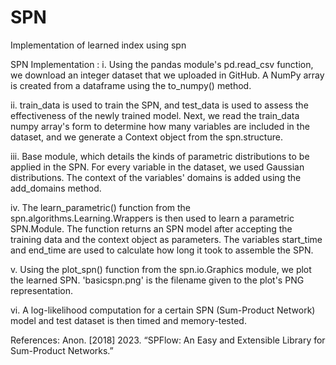 # SPN
Implementation of learned index using spn

SPN Implementation :
i. Using the pandas module's pd.read_csv function, we download an integer dataset that we uploaded
in GitHub. A NumPy array is created from a dataframe using the to_numpy() method.

ii. train_data is used to train the SPN, and test_data is used to assess the effectiveness of the newly
trained model. Next, we read the train_data numpy array's form to determine how many variables
are included in the dataset, and we generate a Context object from the spn.structure.

iii. Base module, which details the kinds of parametric distributions to be applied in the SPN. For every
variable in the dataset, we used Gaussian distributions. The context of the variables' domains is
added using the add_domains method.

iv. The learn_parametric() function from the spn.algorithms.Learning.Wrappers is then used to learn
a parametric SPN.Module. The function returns an SPN model after accepting the training data
and the context object as parameters. The variables start_time and end_time are used to calculate
how long it took to assemble the SPN.

v. Using the plot_spn() function from the spn.io.Graphics module, we plot the learned SPN.
'basicspn.png' is the filename given to the plot's PNG representation.

vi. A log-likelihood computation for a certain SPN (Sum-Product Network) model and test dataset is
then timed and memory-tested.

References:
Anon. [2018] 2023. “SPFlow: An Easy and Extensible Library for Sum-Product Networks.”
